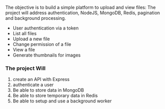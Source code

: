 The objective is to build a simple platform to upload and view files:
The project will address authentication, NodeJS, MongoDB, Redis, pagination and background processing.

- User authentication via a token
- List all files
- Upload a new file
- Change permission of a file
- View a file
- Generate thumbnails for images

### The project Will
1. create an API with Express
2. authenticate a user
3. Be able to store data in MongoDB
4. Be able to store temporary data in Redis
5. Be able to setup and use a background worker